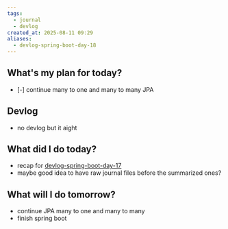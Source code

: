 ```yaml
---
tags:
  - journal
  - devlog
created_at: 2025-08-11 09:29
aliases:
  - devlog-spring-boot-day-18
---
```

## What's my plan for today?
- [-] continue many to one and many to many JPA

## Devlog
- no devlog but it aight

## What did I do today?
- recap for [devlog-spring-boot-day-17](2025-08-10.md)
- maybe good idea to have raw journal files before the summarized ones?

## What will I do tomorrow?
- continue JPA many to one and many to many
- finish spring boot